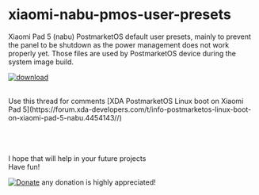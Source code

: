 # xiaomi-nabu-pmos-user-presets
Xiaomi Pad 5 (nabu) PostmarketOS default user presets, mainly to prevent the panel to be shutdown as the power management does not work properly yet.
Those files are used by PostmarketOS device during the system image build.

[![download](https://img.shields.io/github/downloads/serdeliuk/xiaomi-nabu-pmos-user-presets/total)](https://github.com/serdeliuk/xiaomi-nabu-pmos-user-presets/releases/download/1/user-plasma_desktop-settings.tar.gz)

<br>
Use this thread for comments [XDA PostmarketOS Linux boot on Xiaomi Pad 5](https://forum.xda-developers.com/t/info-postmarketos-linux-boot-on-xiaomi-pad-5-nabu.4454143//)
<br>

<br><br><br>
I hope that will help in your future projects<br>
Have fun!

[![Donate](https://img.shields.io/badge/Donate-PayPal-green.svg)](https://paypal.me/serdeliuk) any donation is highly appreciated!
